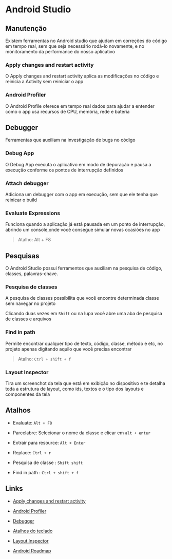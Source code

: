 # Android Studio

## Manutenção

Existem ferramentas no Android studio que ajudam em correções do código em tempo real, sem que seja necessário rodá-lo novamente, e no monitoramento da performance do nosso aplicativo


### Apply changes and restart activity

O Apply changes and restart activity aplica as modificações no código e reinicia a Activity sem reiniciar o app

### Android Profiler

O Android Profile oferece em tempo real dados para ajudar a entender como o app usa recursos de CPU, memória, rede e bateria

## Debugger

Ferramentas que auxiliam na investigação de bugs no código

### Debug App

O Debug App executa o aplicativo em modo de depuração e pausa a execução conforme os pontos de interrupção definidos

### Attach debugger

Adiciona um debugger com o app em execução, sem que ele tenha que reinicar o build

### Evaluate Expressions

Funciona quando a aplicação já está pausada em um ponto de interrupção, abrindo um console,onde você consegue simular novas ocasiões no app

> Atalho: Alt + F8

## Pesquisas

O Android Studio possui ferramentos que auxiliam na pesquisa de código, classes, palavras-chave.

### Pesquisa de classes 

A pesquisa de classes possibilita que você encontre determinada classe sem navegar no projeto

Clicando duas vezes em `Shift` ou na lupa você abre uma aba de pesquisa de classes e arquivos

### Find in path

Permite encontrar qualquer tipo de texto, código, classe, método e etc, no projeto apenas digitando aquilo que você precisa encontrar

> Atalho: `Ctrl + shift + f`

### Layout Inspector

Tira um screenchot da tela que está em exibição no dispositivo e te detalha toda a estrutura de layout, como ids, textos e o tipo dos layouts e componentes da tela

## Atalhos

* Evaluate: `Alt + F8`

* Parcelabre: Selecionar o nome da classe e clicar em `alt + enter`

* Extrair para resource: `Alt + Enter`

* Replace: `Ctrl + r`

* Pesquisa de classe : `Shift shift`

* Find in path : `Ctrl + shift + f`

## Links

* [Apply changes and restart activity](https://developer.android.com/studio/run#apply-changes)

* [Android Profiler](https://developer.android.com/studio/profile/android-profiler)

* [Debugger](https://developer.android.com/studio/debug)

* [Atalhos do teclado](https://developer.android.com/studio/intro/keyboard-shortcuts)

* [Layout Inspector](https://developer.android.com/studio/debug/layout-inspector)

* [Android Roadmap](https://roadmap.sh/android)